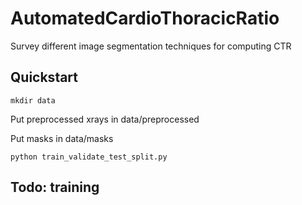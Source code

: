# AutomatedCardioThoracicRatio
Survey different image segmentation techniques for computing CTR

## Quickstart

`mkdir data`

Put preprocessed xrays in data/preprocessed

Put masks in data/masks

`python train_validate_test_split.py`

## Todo: training
